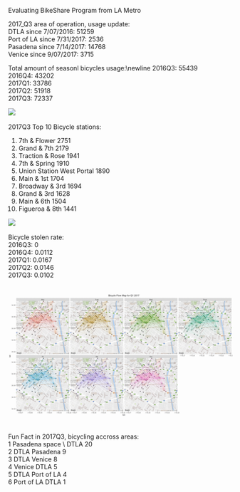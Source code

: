 Evaluating BikeShare Program from LA Metro

2017_Q3 area of operation, usage update:<br />
DTLA       since 7/07/2016: 51259<br />
Port of LA since 7/31/2017: 2536<br />
Pasadena   since 7/14/2017: 14768<br />
Venice     since 9/07/2017: 3715<br />

Total amount of seasonl bicycles usage:\newline
2016Q3: 55439<br />
2016Q4: 43202<br />
2017Q1: 33786<br />
2017Q2: 51918<br />
2017Q3: 72337<br />

![](https://github.com/jebyliang/416_FourSixteen/blob/master/LA%20Metro%20BikeShare%20Program/images/DTLA%20usage.png)

2017Q3 Top 10 Bicycle stations:<br />
 1) 7th & Flower  2751<br />
 2) Grand & 7th  2179<br />
 3) Traction & Rose  1941<br />
 4) 7th & Spring  1910<br />
 5) Union Station West Portal  1890<br />
 6) Main & 1st  1704<br />
 7) Broadway & 3rd  1694<br />
 8) Grand & 3rd  1628<br />
 9) Main & 6th  1504<br />
10) Figueroa & 8th  1441<br />

![](https://github.com/jebyliang/416_FourSixteen/blob/master/LA%20Metro%20BikeShare%20Program/images/DTLA%20Rail%202017Q3.png)

Bicycle stolen rate:<br />
2016Q3: 0<br />
2016Q4: 0.0112<br />
2017Q1: 0.0167<br />
2017Q2: 0.0146<br />
2017Q3: 0.0102<br />

![](https://github.com/jebyliang/Images/blob/master/Bicycle%20Flow%20Map%20q3_q1.gif)

Fun Fact in 2017Q3, bicycling accross areas:<br />
1   Pasadena    space \    DTLA    20<br />
2       DTLA   Pasadena     9<br />
3       DTLA     Venice     8<br />
4     Venice       DTLA     5<br />
5       DTLA Port of LA     4<br />
6 Port of LA       DTLA     1<br />

